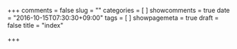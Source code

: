 +++
comments = false
slug = ""
categories = [
]
showcomments = true
date = "2016-10-15T07:30:30+09:00"
tags = [
]
showpagemeta = true
draft = false
title = "index"

+++


